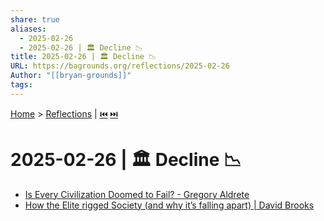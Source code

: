 ```yaml
---
share: true
aliases:
  - 2025-02-26
  - 2025-02-26 | 🏛️ Decline 📉
title: 2025-02-26 | 🏛️ Decline 📉
URL: https://bagrounds.org/reflections/2025-02-26
Author: "[[bryan-grounds]]"
tags: 
---
```

[Home](../index.md) > [Reflections](./index.md) | [⏮️](./2025-02-24.md) [⏭️](./2025-02-28.md)  
# 2025-02-26 | 🏛️ Decline 📉  
- [Is Every Civilization Doomed to Fail? - Gregory Aldrete](../videos/is-every-civilization-doomed-to-fail-gregory-aldrete.md)  
- [How the Elite rigged Society (and why it’s falling apart) | David Brooks](../videos/how-the-elite-rigged-society-and-why-it-s-falling-apart-david-brooks.md)  
